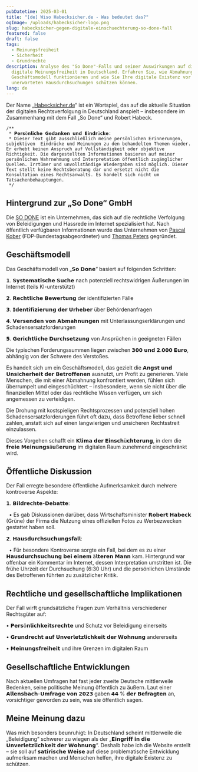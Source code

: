```yaml
---
pubDatetime: 2025-03-01
title: "[de] Wiso Habecksicher.de - Was bedeutet das?"
ogImage: /uploads/habecksicher-logo.png
slug: habecksicher-gegen-digitale-einschuechterung-so-done-fall
featured: false
draft: false
tags:
  - Meinungsfreiheit
  - Sicherheit
  - Grundrechte
description: Analyse des "So Done"-Falls und seiner Auswirkungen auf die
  digitale Meinungsfreiheit in Deutschland. Erfahren Sie, wie Abmahnungen als
  Geschäftsmodell funktionieren und wie Sie Ihre digitale Existenz vor
  unerwarteten Hausdurchsuchungen schützen können.
lang: de
---
```

Der Name „[Habecksicher.de](http://Habecksicher.de)“ ist ein Wortspiel, das auf die aktuelle Situation der digitalen Rechtsverfolgung in Deutschland anspielt – insbesondere im Zusammenhang mit dem Fall „So Done“ und Robert Habeck.

```
/**
 * 𝗣𝗲𝗿𝘀ö𝗻𝗹𝗶𝗰𝗵𝗲 𝗚𝗲𝗱𝗮𝗻𝗸𝗲𝗻 𝘂𝗻𝗱 𝗘𝗶𝗻𝗱𝗿ü𝗰𝗸𝗲:
 * Dieser Text gibt ausschließlich meine persönlichen Erinnerungen, subjektiven  Eindrücke und Meinungen zu den behandelten Themen wieder. Er erhebt keinen Anspruch auf Vollständigkeit oder objektive Richtigkeit. Die dargestellten Informationen basieren auf meiner persönlichen Wahrnehmung und Interpretation öffentlich zugänglicher Quellen. Irrtümer und unvollständige Wiedergaben sind möglich. Dieser Text stellt keine Rechtsberatung dar und ersetzt nicht die Konsultation eines Rechtsanwalts. Es handelt sich nicht um Tatsachenbehauptungen.
 */
```

## Hintergrund zur „So Done“ GmbH

Die [SO DONE](https://www.linkedin.com/company/sodone/) ist ein Unternehmen, das sich auf die rechtliche Verfolgung von Beleidigungen und Hassrede im Internet spezialisiert hat. Nach öffentlich verfügbaren Informationen wurde das Unternehmen von [Pascal Kober](https://www.linkedin.com/in/pascal-kober-a51527184/) (FDP-Bundestagsabgeordneter) und [Thomas Peters](https://www.linkedin.com/in/thomas-peters-39097a81/) gegründet.

## Geschäftsmodell

Das Geschäftsmodell von „𝗦𝗼 𝗗𝗼𝗻𝗲“ basiert auf folgenden Schritten:

𝟭. 𝗦𝘆𝘀𝘁𝗲𝗺𝗮𝘁𝗶𝘀𝗰𝗵𝗲 𝗦𝘂𝗰𝗵𝗲 nach potenziell rechtswidrigen Äußerungen im Internet (teils KI-unterstützt)

𝟮. 𝗥𝗲𝗰𝗵𝘁𝗹𝗶𝗰𝗵𝗲 𝗕𝗲𝘄𝗲𝗿𝘁𝘂𝗻𝗴 der identifizierten Fälle

𝟯. 𝗜𝗱𝗲𝗻𝘁𝗶𝗳𝗶𝘇𝗶𝗲𝗿𝘂𝗻𝗴 𝗱𝗲𝗿 𝗨𝗿𝗵𝗲𝗯𝗲𝗿 über Behördenanfragen

𝟰. 𝗩𝗲𝗿𝘀𝗲𝗻𝗱𝗲𝗻 𝘃𝗼𝗻 𝗔𝗯𝗺𝗮𝗵𝗻𝘂𝗻𝗴𝗲𝗻 mit Unterlassungserklärungen und Schadensersatzforderungen

𝟱. 𝗚𝗲𝗿𝗶𝗰𝗵𝘁𝗹𝗶𝗰𝗵𝗲 𝗗𝘂𝗿𝗰𝗵𝘀𝗲𝘁𝘇𝘂𝗻𝗴 von Ansprüchen in geeigneten Fällen

Die typischen Forderungssummen liegen zwischen 𝟯𝟬𝟬 𝘂𝗻𝗱 𝟮.𝟬𝟬𝟬 𝗘𝘂𝗿𝗼, abhängig von der Schwere des Verstoßes.

Es handelt sich um ein Geschäftsmodell, das gezielt die 𝗔𝗻𝗴𝘀𝘁 𝘂𝗻𝗱 𝗨𝗻𝘀𝗶𝗰𝗵𝗲𝗿𝗵𝗲𝗶𝘁 𝗱𝗲𝗿 𝗕𝗲𝘁𝗿𝗼𝗳𝗳𝗲𝗻𝗲𝗻 ausnutzt, um Profit zu generieren. Viele Menschen, die mit einer Abmahnung konfrontiert werden, fühlen sich überrumpelt und eingeschüchtert – insbesondere, wenn sie nicht über die finanziellen Mittel oder das rechtliche Wissen verfügen, um sich angemessen zu verteidigen.

Die Drohung mit kostspieligen Rechtsprozessen und potenziell hohen Schadensersatzforderungen führt oft dazu, dass Betroffene lieber schnell zahlen, anstatt sich auf einen langwierigen und unsicheren Rechtsstreit einzulassen.

Dieses Vorgehen schafft ein 𝗞𝗹𝗶𝗺𝗮 𝗱𝗲𝗿 𝗘𝗶𝗻𝘀𝗰𝗵ü𝗰𝗵𝘁𝗲𝗿𝘂𝗻𝗴, in dem die 𝗳𝗿𝗲𝗶𝗲 𝗠𝗲𝗶𝗻𝘂𝗻𝗴𝘀ä𝘂ß𝗲𝗿𝘂𝗻𝗴 im digitalen Raum zunehmend eingeschränkt wird.

## Öffentliche Diskussion

Der Fall erregte besondere öffentliche Aufmerksamkeit durch mehrere kontroverse Aspekte:

𝟭. 𝗕𝗶𝗹𝗱𝗿𝗲𝗰𝗵𝘁𝗲-𝗗𝗲𝗯𝗮𝘁𝘁𝗲:

  • Es gab Diskussionen darüber, dass Wirtschaftsminister 𝗥𝗼𝗯𝗲𝗿𝘁 𝗛𝗮𝗯𝗲𝗰𝗸 (Grüne) der Firma die Nutzung eines offiziellen Fotos zu Werbezwecken gestattet haben soll.

𝟮. 𝗛𝗮𝘂𝘀𝗱𝘂𝗿𝗰𝗵𝘀𝘂𝗰𝗵𝘂𝗻𝗴𝘀𝗳𝗮𝗹𝗹:

  • Für besondere Kontroverse sorgte ein Fall, bei dem es zu einer 𝗛𝗮𝘂𝘀𝗱𝘂𝗿𝗰𝗵𝘀𝘂𝗰𝗵𝘂𝗻𝗴 𝗯𝗲𝗶 𝗲𝗶𝗻𝗲𝗺 ä𝗹𝘁𝗲𝗿𝗲𝗻 𝗠𝗮𝗻𝗻 kam. Hintergrund war offenbar ein Kommentar im Internet, dessen Interpretation umstritten ist. Die frühe Uhrzeit der Durchsuchung (6:30 Uhr) und die persönlichen Umstände des Betroffenen führten zu zusätzlicher Kritik.

## Rechtliche und gesellschaftliche Implikationen

Der Fall wirft grundsätzliche Fragen zum Verhältnis verschiedener Rechtsgüter auf:

• 𝗣𝗲𝗿𝘀ö𝗻𝗹𝗶𝗰𝗵𝗸𝗲𝗶𝘁𝘀𝗿𝗲𝗰𝗵𝘁𝗲 und Schutz vor Beleidigung einerseits

• 𝗚𝗿𝘂𝗻𝗱𝗿𝗲𝗰𝗵𝘁 𝗮𝘂𝗳 𝗨𝗻𝘃𝗲𝗿𝗹𝗲𝘁𝘇𝗹𝗶𝗰𝗵𝗸𝗲𝗶𝘁 𝗱𝗲𝗿 𝗪𝗼𝗵𝗻𝘂𝗻𝗴 andererseits

• 𝗠𝗲𝗶𝗻𝘂𝗻𝗴𝘀𝗳𝗿𝗲𝗶𝗵𝗲𝗶𝘁 und ihre Grenzen im digitalen Raum

## Gesellschaftliche Entwicklungen

Nach aktuellen Umfragen hat fast jeder zweite Deutsche mittlerweile Bedenken, seine politische Meinung öffentlich zu äußern. Laut einer 𝗔𝗹𝗹𝗲𝗻𝘀𝗯𝗮𝗰𝗵-𝗨𝗺𝗳𝗿𝗮𝗴𝗲 𝘃𝗼𝗻 𝟮𝟬𝟮𝟯 gaben 𝟰𝟰 % 𝗱𝗲𝗿 𝗕𝗲𝗳𝗿𝗮𝗴𝘁𝗲𝗻 an, vorsichtiger geworden zu sein, was sie öffentlich sagen.

## Meine Meinung dazu

Was mich besonders beunruhigt: In Deutschland scheint mittlerweile die „Beleidigung“ schwerer zu wiegen als der „𝗘𝗶𝗻𝗴𝗿𝗶𝗳𝗳 𝗶𝗻 𝗱𝗶𝗲 𝗨𝗻𝘃𝗲𝗿𝗹𝗲𝘁𝘇𝗹𝗶𝗰𝗵𝗸𝗲𝗶𝘁 𝗱𝗲𝗿 𝗪𝗼𝗵𝗻𝘂𝗻𝗴“. Deshalb habe ich die Website erstellt – sie soll auf 𝘀𝗮𝘁𝗶𝗿𝗶𝘀𝗰𝗵𝗲 𝗪𝗲𝗶𝘀𝗲 auf diese problematische Entwicklung aufmerksam machen und Menschen helfen, ihre digitale Existenz zu schützen.